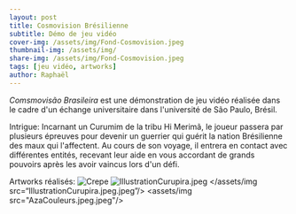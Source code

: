 ```yaml
---
layout: post
title: Cosmovision Brésilienne
subtitle: Démo de jeu vidéo
cover-img: /assets/img/Fond-Cosmovision.jpeg
thumbnail-img: /assets/img/
share-img: /assets/img/Fond-Cosmovision.jpeg
tags: [jeu vidéo, artworks]
author: Raphaël 
---
```


<i>Comsmovisão Brasileira </i> est une démonstration de jeu vidéo réalisée dans le cadre d'un échange universitaire dans l'université de São Paulo, Brésil. 

Intrigue: 
Incarnant un Curumim de la tribu Hi Merimã,
le joueur passera par plusieurs épreuves pour devenir un guerrier qui guérit la nation
Brésilienne des maux qui l'affectent.
Au cours de son voyage, il entrera en contact avec
différentes entités, recevant leur aide en vous accordant de grands pouvoirs
après les avoir vaincus lors d'un défi. 

Artworks réalisés: 
![Crepe](https://beautifuljekyll.com/assets/img/crepe.jpg)
![IllustrationCurupira.jpeg](https://beautifuljekyll.com/assets/img/IllustrationCurupira.jpeg.jpeg)
</assets/img src=“IllustrationCurupira.jpeg.jpeg”/> 
<assets/img src="AzaCouleurs.jpeg.jpeg"/>
